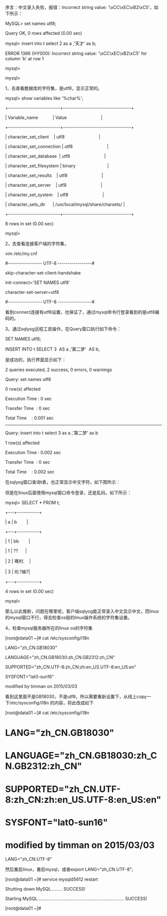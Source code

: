序言：中文录入失败，报错：Incorrect string value: '\xCC\xEC\xB2\xC5'，如下所示：

MySQL> set names utf8;

Query OK, 0 rows affected (0.00 sec)

mysql> insert into t select 2 as a ,'天才' as b;

ERROR 1366 (HY000): Incorrect string value: '\xCC\xEC\xB2\xC5' for column 'b' at row 1

mysql>

mysql>

1，去查看数据库的字符集，是utf8，显示正常的。

mysql> show variables like '%char%';

+--------------------------+----------------------------------+

| Variable_name            | Value                            |

+--------------------------+----------------------------------+

| character_set_client    | utf8                            |

| character_set_connection | utf8                            |

| character_set_database  | utf8                            |

| character_set_filesystem | binary                          |

| character_set_results    | utf8                            |

| character_set_server    | utf8                            |

| character_set_system    | utf8                            |

| character_sets_dir      | /usr/local/mysql/share/charsets/ |

+--------------------------+----------------------------------+

8 rows in set (0.00 sec)

mysql>

2，去查看连接客户端的字符集，

vim /etc/my.cnf

#----------------- UTF-8 -----------------#

skip-character-set-client-handshake

init-connect='SET NAMES utf8'

character-set-server=utf8

#----------------- UTF-8 -----------------#

看到connect连接有utf8设置，也保证了，通过mysql命令行登录看到的是utf8编码的。

3，通过sqlyog远程工具操作，在Query窗口执行如下命令：

SET NAMES utf8;

INSERT INTO t SELECT 3  AS a ,'第二梦'  AS b;

是成功的，执行界面显示如下：

2 queries executed, 2 success, 0 errors, 0 warnings

Query: set names utf8

0 row(s) affected

Execution Time : 0 sec

Transfer Time  : 0 sec

Total Time    : 0.001 sec

--------------------------------------------------

Query: insert into t select 3 as a ,'第二梦' as b

1 row(s) affected

Execution Time : 0.002 sec

Transfer Time  : 0 sec

Total Time    : 0.002 sec

在sqlyog窗口查询t表，也正常显示中文字符，如下图所示：

但是在linux后面使用mysql窗口命令登录，还是乱码，如下所示：

mysql> SELECT * FROM t;

+---+-----------+

| a | b        |

+---+-----------+

| 1 | bb        |

| 1 | ??      |

| 2 | 骞村.    |

| 3 | 绗.?姊?|

+---+-----------+

4 rows in set (0.00 sec)

mysql>

那么以此推断，问题在哪里呢，客户端sqlyog能正常录入中文显示中文，而linux的mysql窗口不行，得去检查os层的linux操作系统的字符集设置。

4，检查mysql服务器所在的linux os的字符集

[root@data01 ~]# cat /etc/sysconfig/i18n

LANG="zh_CN.GB18030"

LANGUAGE="zh_CN.GB18030:zh_CN.GB2312:zh_CN"

SUPPORTED="zh_CN.UTF-8:zh_CN:zh:en_US.UTF-8:en_US:en"

SYSFONT="lat0-sun16"

modified by timman on 2015/03/03

看到这里面不是GB18030，不是utf8，所以需要重新设置下，从线上copy一下/etc/sysconfig/i18n 的内容，将此改成如下

[root@data01 ~]# cat /etc/sysconfig/i18n

# LANG="zh_CN.GB18030"

# LANGUAGE="zh_CN.GB18030:zh_CN.GB2312:zh_CN"

# SUPPORTED="zh_CN.UTF-8:zh_CN:zh:en_US.UTF-8:en_US:en"

# SYSFONT="lat0-sun16"

# modified by timman on 2015/03/03

LANG="zh_CN.UTF-8"

然后重启linux，重启mysql，或者export LANG="zh_CN.UTF-8";

[root@data01 ~]# service mysqld5612 restart

Shutting down MySQL......... SUCCESS!

Starting MySQL..................................................................... SUCCESS!

[root@data01 ~]#